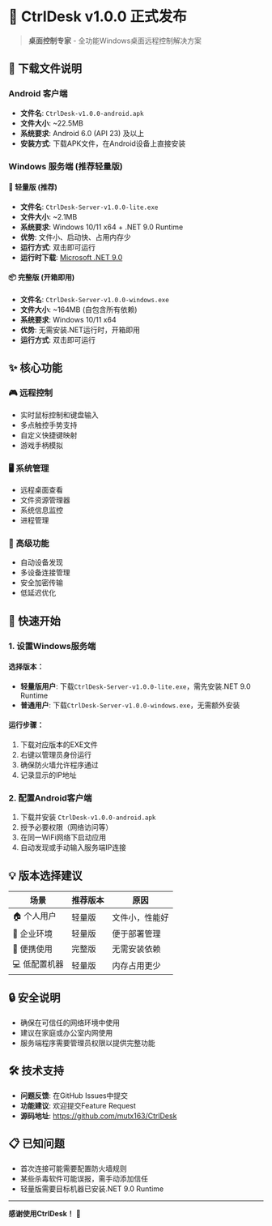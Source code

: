 # 🚀 CtrlDesk v1.0.0 正式发布

> **桌面控制专家** - 全功能Windows桌面远程控制解决方案

## 📱 下载文件说明

### Android 客户端
- **文件名**: `CtrlDesk-v1.0.0-android.apk`
- **文件大小**: ~22.5MB
- **系统要求**: Android 6.0 (API 23) 及以上
- **安装方式**: 下载APK文件，在Android设备上直接安装

### Windows 服务端 (推荐轻量版)

#### 🌟 轻量版 (推荐)
- **文件名**: `CtrlDesk-Server-v1.0.0-lite.exe`
- **文件大小**: ~2.1MB
- **系统要求**: Windows 10/11 x64 + .NET 9.0 Runtime
- **优势**: 文件小、启动快、占用内存少
- **运行方式**: 双击即可运行
- **运行时下载**: [Microsoft .NET 9.0](https://dotnet.microsoft.com/download/dotnet/9.0)

#### 📦 完整版 (开箱即用)
- **文件名**: `CtrlDesk-Server-v1.0.0-windows.exe`
- **文件大小**: ~164MB (自包含所有依赖)
- **系统要求**: Windows 10/11 x64
- **优势**: 无需安装.NET运行时，开箱即用
- **运行方式**: 双击即可运行

## ✨ 核心功能

### 🎮 远程控制
- 实时鼠标控制和键盘输入
- 多点触控手势支持
- 自定义快捷键映射
- 游戏手柄模拟

### 🖥️ 系统管理
- 远程桌面查看
- 文件资源管理器
- 系统信息监控
- 进程管理

### 🔧 高级功能
- 自动设备发现
- 多设备连接管理
- 安全加密传输
- 低延迟优化

## 🚀 快速开始

### 1. 设置Windows服务端

#### 选择版本：
- **轻量版用户**: 下载`CtrlDesk-Server-v1.0.0-lite.exe`，需先安装.NET 9.0 Runtime
- **普通用户**: 下载`CtrlDesk-Server-v1.0.0-windows.exe`，无需额外安装

#### 运行步骤：
1. 下载对应版本的EXE文件
2. 右键以管理员身份运行
3. 确保防火墙允许程序通过
4. 记录显示的IP地址

### 2. 配置Android客户端
1. 下载并安装 `CtrlDesk-v1.0.0-android.apk`
2. 授予必要权限（网络访问等）
3. 在同一WiFi网络下启动应用
4. 自动发现或手动输入服务端IP连接

## 💡 版本选择建议

| 场景 | 推荐版本 | 原因 |
|------|----------|------|
| 🏠 个人用户 | 轻量版 | 文件小，性能好 |
| 🏢 企业环境 | 轻量版 | 便于部署管理 |
| 🎒 便携使用 | 完整版 | 无需安装依赖 |
| 💻 低配置机器 | 轻量版 | 内存占用更少 |

## 🔒 安全说明
- 确保在可信任的网络环境中使用
- 建议在家庭或办公室内网使用
- 服务端程序需要管理员权限以提供完整功能

## 🛠️ 技术支持
- **问题反馈**: 在GitHub Issues中提交
- **功能建议**: 欢迎提交Feature Request
- **源码地址**: https://github.com/mutx163/CtrlDesk

## 📋 已知问题
- 首次连接可能需要配置防火墙规则
- 某些杀毒软件可能误报，需手动添加信任
- 轻量版需要目标机器已安装.NET 9.0 Runtime

---

**感谢使用CtrlDesk！** 🎉 